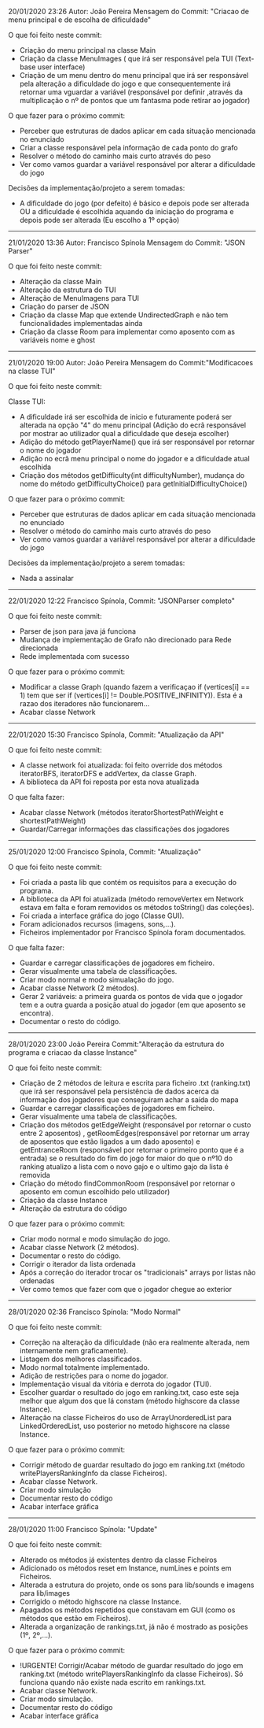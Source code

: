 20/01/2020 23:26 Autor: João Pereira Mensagem do Commit: "Criacao de menu principal e de escolha de dificuldade"

O que foi feito neste commit:

- Criação do menu principal na classe Main
- Criação da classe MenuImages ( que irá ser responsável pela TUI (Text-base user interface)
- Criação de um menu dentro do menu principal que irá ser responsável pela alteração a dificuldade do
  jogo e que consequentemente irá retornar uma vguardar a variável (responsável por definir ,através da
  multiplicação o nº de pontos que um fantasma pode retirar ao jogador)

O que fazer para o próximo commit:

- Perceber que estruturas de dados aplicar em cada situação mencionada no enunciado
- Criar a classe responsável pela informação de cada ponto do grafo
- Resolver o método do caminho mais curto através do peso
- Ver como vamos guardar a variável responsável por alterar a dificuldade do jogo

Decisões da implementação/projeto a serem tomadas:

- A dificuldade do jogo (por defeito) é básico e depois pode ser alterada OU a dificuldade é escolhida
  aquando da iniciação do programa e depois pode ser alterada (Eu escolho a 1º opção)

--------------------------------------------------------------------------------------------------------

21/01/2020 13:36 Autor: Francisco Spínola Mensagem do Commit: "JSON Parser"

O que foi feito neste commit:

- Alteração da classe Main
- Alteração da estrutura do TUI
- Alteração de MenuImagens para TUI
- Criação do parser de JSON
- Criação da classe Map que extende UndirectedGraph e não tem funcionalidades implementadas ainda
- Criação da classe Room para implementar como aposento com as variáveis nome e ghost

--------------------------------------------------------------------------------------------------------

21/01/2020 19:00 Autor: João Pereira Mensagem do Commit:"Modificacoes na classe TUI"

O que foi feito neste commit:

Classe TUI:
- A dificuldade irá ser escolhida de inicio e futuramente poderá ser alterada na opção "4" do menu
principal (Adição do ecrã responsável por mostrar ao utilizador qual a dificuldade que deseja escolher)
- Adição do método getPlayerName() que irá ser responsável por retornar o nome do jogador
- Adição no ecrã menu principal o nome do jogador e a dificuldade atual escolhida
- Criação dos métodos getDifficulty(int difficultyNumber), mudança do nome do método getDifficultyChoice()
para getInitialDifficultyChoice()

O que fazer para o próximo commit:

- Perceber que estruturas de dados aplicar em cada situação mencionada no enunciado
- Resolver o método do caminho mais curto através do peso
- Ver como vamos guardar a variável responsável por alterar a dificuldade do jogo

Decisões da implementação/projeto a serem tomadas:
- Nada a assinalar

--------------------------------------------------------------------------------------------------------

22/01/2020 12:22 Francisco Spínola, Commit: "JSONParser completo"

O que foi feito neste commit:

- Parser de json para java já funciona
- Mudança de implementação de Grafo não direcionado para Rede direcionada
- Rede implementada com sucesso

O que fazer para o próximo commit:

- Modificar a classe Graph (quando fazem a verificaçao if (vertices[i] == 1) tem que ser if (vertices[i] != Double.POSITIVE_INFINITY)). Esta é a razao dos iteradores não funcionarem...
- Acabar classe Network

--------------------------------------------------------------------------------------------------------

22/01/2020 15:30 Francisco Spínola, Commit: "Atualização da API"

O que foi feito neste commit:

- A classe network foi atualizada: foi feito override dos métodos iteratorBFS, iteratorDFS e addVertex, da classe Graph.
- A biblioteca da API foi reposta por esta nova atualizada

O que falta fazer:

- Acabar classe Network (métodos iteratorShortestPathWeight e shortestPathWeight)
- Guardar/Carregar informações das classificações dos jogadores

--------------------------------------------------------------------------------------------------------

25/01/2020 12:00 Francisco Spínola, Commit: "Atualização"

O que foi feito neste commit:

- Foi criada a pasta lib que contém os requisitos para a execução do programa.
- A biblioteca da API foi atualizada (método removeVertex em Network estava em falta e foram removidos os métodos toString() das coleções).
- Foi criada a interface gráfica do jogo (Classe GUI).
- Foram adicionados recursos (imagens, sons,...).
- Ficheiros implementador por Francisco Spínola foram documentados.

O que falta fazer:

- Guardar e carregar classificações de jogadores em ficheiro.
- Gerar visualmente uma tabela de classificações.
- Criar modo normal e modo simualação do jogo.
- Acabar classe Network (2 métodos).
- Gerar 2 variáveis: a primeira guarda os pontos de vida que o jogador tem e a outra guarda a posição atual do jogador (em que aposento se encontra).
- Documentar o resto do código.

--------------------------------------------------------------------------------------------------------

28/01/2020 23:00 João Pereira Commit:"Alteração da estrutura do programa e criacao da classe Instance"

O que foi feito neste commit:

- Criação de 2 métodos de leitura e escrita para ficheiro .txt (ranking.txt) que irá ser responsável pela persistência de dados acerca da informação dos jogadores que conseguiram achar a saída do mapa
- Guardar e carregar classificações de jogadores em ficheiro.
- Gerar visualmente uma tabela de classificações.
- Criação dos métodos getEdgeWeight (responsável por retornar o custo entre 2 aposentos) , getRoomEdges(responsável por retornar um array de aposentos que estão ligados a um dado aposento) e getEntranceRoom (responsável por retornar o primeiro ponto que é a entrada)
se o resultado do fim do jogo for maior do que o nº10 do ranking atualizo a lista com o novo gajo e o ultimo gajo da lista é removida
- Criação do método findCommonRoom (responsável por retornar o aposento em comun escolhido pelo utilizador)
- Criação da classe Instance
- Alteração da estrutura do código

O que fazer para o próximo commit:
- Criar modo normal e modo simulação do jogo.
- Acabar classe Network (2 métodos).
- Documentar o resto do código.
- Corrigir o iterador da lista ordenada
- Após a correção do iterador trocar os "tradicionais" arrays por listas não ordenadas
- Ver como temos que fazer com que o jogador chegue ao exterior

--------------------------------------------------------------------------------------------------------

28/01/2020 02:36 Francisco Spínola: "Modo Normal"

O que foi feito neste commit:

- Correção na alteração da dificuldade (não era realmente alterada, nem internamente nem graficamente).
- Listagem dos melhores classificados.
- Modo normal totalmente implementado.
- Adição de restrições para o nome do jogador.
- Implementação visual da vitória e derrota do jogador (TUI).
- Escolher guardar o resultado do jogo em ranking.txt, caso este seja melhor que algum dos que lá constam (método highscore da classe Instance).
- Alteração na classe Ficheiros do uso de ArrayUnorderedList para LinkedOrderedList, uso posterior no metodo highscore na classe Instance.

O que fazer para o próximo commit:

- Corrigir método de guardar resultado do jogo em ranking.txt (método writePlayersRankingInfo da classe Ficheiros).
- Acabar classe Network.
- Criar modo simulação
- Documentar resto do código
- Acabar interface gráfica

--------------------------------------------------------------------------------------------------------

28/01/2020 11:00 Francisco Spínola: "Update"

O que foi feito neste commit:

- Alterado os métodos já existentes dentro da classe Ficheiros
- Adicionado os métodos reset em Instance, numLines e points em Ficheiros.
- Alterada a estrutura do projeto, onde os sons para lib/sounds e imagens para lib/images
- Corrigido o método highscore na classe Instance.
- Apagados os métodos repetidos que constavam em GUI (como os métodos que estão em Ficheiros).
- Alterada a organização de rankings.txt, já não é mostrado as posições (1º, 2º,...).

O que fazer para o próximo commit:

- !URGENTE! Corrigir/Acabar método de guardar resultado do jogo em ranking.txt (método writePlayersRankingInfo da classe Ficheiros). Só funciona quando não existe nada escrito em rankings.txt.
- Acabar classe Network.
- Criar modo simulação.
- Documentar resto do código
- Acabar interface gráfica